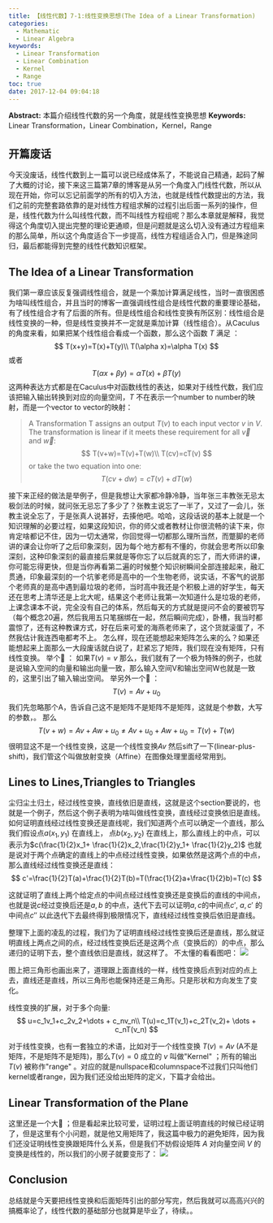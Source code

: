```yaml
---
title: 【线性代数】7-1:线性变换思想(The Idea of a Linear Transformation)
categories:
  - Mathematic
  - Linear Algebra
keywords:
  - Linear Transformation
  - Linear Combination
  - Kernel
  - Range
toc: true
date: 2017-12-04 09:04:18
---
```


**Abstract:** 本篇介绍线性代数的另一个角度，就是线性变换思想
**Keywords:** Linear Transformation，Linear Combination，Kernel，Range

<!--more-->
## 开篇废话
今天没废话，线性代数到上一篇可以说已经成体系了，不能说自己精通，起码了解了大概的讨论，接下来这三篇第7章的博客是从另一个角度入门线性代数，所以从现在开始，你可以忘记前面学的所有的切入方法，也就是线性代数提出的方法，我们之前的完整套路依靠的是对线性方程组求解的过程引出后面一系列的操作，但是，线性代数为什么叫线性代数，而不叫线性方程组呢？那么本章就是解释，我觉得这个角度切入提出完整的理论更通顺，但是问题就是这么切入没有通过方程组来的那么简单，所以这个角度适合下一步提高，线性方程组适合入门，但是殊途同归，最后都能得到完整的线性代数知识框架。
## The Idea of a Linear Transformation

我们第一章应该反复强调线性组合，就是一个乘加计算满足线性，当时一直很困惑为啥叫线性组合，并且当时的博客一直强调线性组合是线性代数的重要理论基础，有了线性组合才有了后面的所有。但是线性组合和线性变换有所区别：线性组合是线性变换的一种，但是线性变换并不一定就是乘加计算（线性组合）。从Caculus的角度来看，如果把某个线性组合看成一个函数，那么这个函数 $T$ 满足 ：
$$
T(x+y)=T(x)+T(y)\\
T(\alpha x)=\alpha T(x)
$$
或者
$$
T(\alpha x + \beta y)=\alpha T(x) + \beta T(y)
$$
这两种表达方式都是在Caculus中对函数线性的表达，如果对于线性代数，我们应该把输入输出转换到对应的向量空间，$T$ 不在表示一个number to number的映射，而是一个vector to vector的映射：

> A Transformation T assigns an output $T(v)$ to each input vector $v$ in $V$. The transformation is linear if it meets these requirement for all $\vec{v}$ and $\vec{w}$:
$$
T(v+w)=T(v)+T(w)\\
T(cv)=cT(v)
$$
>or take the two equation into one:
$$
T(cv+dw)=cT(v)+dT(w)
$$


接下来正经的做法是举例子，但是我想让大家都冷静冷静，当年张三丰教张无忌太极剑法的时候，就问张无忌忘了多少了？张教主说忘了一半了，又过了一会儿，张教主说全忘了，于是张真人说甚好，去揍他吧。哈哈，这段话说的基本上就是一个知识理解的必要过程，如果这段知识，你的师父或者教材让你很流畅的读下来，你肯定啥都记不住，因为一切太通常，你回觉得一切都那么理所当然，而蹩脚的老师讲的课会让你听了之后印象深刻，因为每个地方都有不懂的，你就会思考所以印象深刻，这种印象深刻的最直接后果就是等你忘了以后就真的忘了，而大师讲的课，你可能忘得更快，但是当你再看第二遍的时候整个知识树瞬间全部连接起来，融汇贯通，印象最深刻的一个坑爹老师是高中的一个生物老师，说实话，不客气的说那个老师真的是高中遇到最垃圾的老师，当时高中我还是个积极上进的好学生，每天还在思考上清华还是上北大呢，结果这个老师让我第一次知道什么是垃圾的老师，上课念课本不说，完全没有自己的体系，然后每天的方式就是提问不会的要被罚写（每个概念20遍，然后我用五只笔捆绑在一起，然后瞬间完成），卧槽，我当时都震惊了，还有这种教课方式，好在后来可爱的海燕老师来了，这个货就滚蛋了，不然我估计我连西电都考不上。
怎么样，现在还能想起来矩阵怎么来的么？如果还能想起来上面那么一大段废话就白说了，赶紧忘了矩阵，我们现在没有矩阵，只有线性变换。
举个🌰 ：
如果$T(v)=v$ 那么，我们就有了一个极为特殊的例子，也就是说输入空间的向量和输出向量一致，那么输入空间V和输出空间W也就是一致的，这里引出了输入输出空间。
举另外一个🌰 ：
$$
T(v)=Av+u_0
$$
我们先忽略那个A，告诉自己这不是矩阵不是矩阵不是矩阵，这就是个参数，大写的参数，。
那么
$$
T(v+w)=Av+Aw+u_0 \neq Av+u_0+Aw+u_0=T(v)+T(w)
$$
很明显这不是一个线性变换，这是一个线性变换$Av$ 然后sift了一下(linear-plus-shift)，我们管这个叫做放射变换（Affine）在图像处理里面经常用到。

## Lines to Lines,Triangles to Triangles
尘归尘土归土，经过线性变换，直线依旧是直线，这就是这个section要说的，也就是一个例子，然后这个例子表明为啥叫做线性变换，直线经过变换依旧是直线。
如何证明直线经过线性变换还是直线呢，我们知道两个点可以确定一个直线，那么我们假设点$a(x_1,y_1)$ 在直线上， 点$b(x_2,y_2)$ 在直线上，那么直线上的中点，可以表示为$c(\frac{1}{2}x_1+ \frac{1}{2}x_2,\frac{1}{2}y_1+ \frac{1}{2}y_2)$ 也就是说对于两个点确定的直线上的中点经过线性变换，如果依然是这两个点的中点，那么直线经过线性变换还是直线：
$$
c'=\frac{1}{2}T(a)+\frac{1}{2}T(b)=T(\frac{1}{2}a+\frac{1}{2}b)=T(c)
$$

这就证明了直线上两个给定点的中间点经过线性变换还是变换后的直线的中间点，也就是说$c$经过变换后还是$a,b$ 的中点，迭代下去可以证明$a,c$的中间点$c'$, $a,c'$ 的中间点$c''$ 以此迭代下去最终得到极限情况下，直线经过线性变换后依旧是直线。

整理下上面的凌乱的过程，我们为了证明直线经过线性变换后还是直线，那么就证明直线上两点之间的点，经过线性变换后还是这两个点（变换后的）的中点，那么递归的证明下去，整个直线依旧是直线，就这样了。
不太懂的看看图吧：
![](https://tony4ai-1251394096.cos.ap-hongkong.myqcloud.com/blog_images/Math-Linear-Algebra-Chapter-7-1/line2line.png)

图上把三角形也画出来了，道理跟上面直线的一样，线性变换后点到对应的点上去，直线还是直线，所以三角形也能保持还是三角形。只是形状和方向发生了变化。

线性变换的扩展，对于多个向量:
$$
u=c_1v_1+c_2v_2+\dots + c_nv_n\\
T(u)=c_1T(v_1)+c_2T(v_2)+ \dots + c_nT(v_n)
$$

对于线性变换，也有一套独立的术语，比如对于一个线性变换 $T(v)=Av$ (A不是矩阵，不是矩阵不是矩阵)，那么$T(v)=0$ 成立的 $v$ 叫做"Kernel" ；所有的输出$T(v)$ 被称作"range"
。对应的就是nullspace和columnspace不过我们只叫他们kernel或者range，因为我们还没给出矩阵的定义，下篇才会给出。
## Linear Transformation of the Plane
这里还是一个大🌰 ；但是看起来比较可爱，证明过程上面证明直线的时候已经证明了，但是这里有个小问题，就是他又用矩阵了，我这篇中极力的避免矩阵，因为我们还没证明线性变换跟矩阵什么关系，但是我们不妨假设矩阵 $A$ 对向量空间 $V$ 的变换是线性的，所以我们的小房子就要变形了：
![](https://tony4ai-1251394096.cos.ap-hongkong.myqcloud.com/blog_images/Math-Linear-Algebra-Chapter-7-1/linear_transform.png)

## Conclusion
总结就是今天要把线性变换和后面矩阵引出的部分写完，然后我就可以高高兴兴的搞概率论了，线性代数的基础部分也就算是毕业了，待续。。
